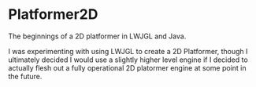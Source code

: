 Platformer2D
============

The beginnings of a 2D platformer in LWJGL and Java.

I was experimenting with using LWJGL to create a 2D Platformer, though I ultimately decided I would use a slightly higher level engine if I decided to actually flesh out a fully operational 2D platormer engine at some point in the future.
